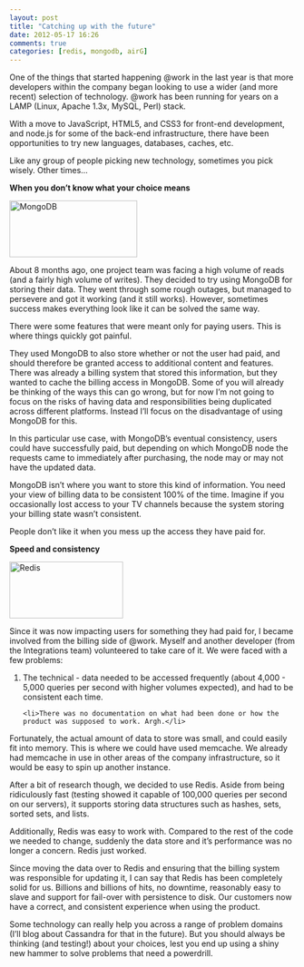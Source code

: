```yaml
---
layout: post
title: "Catching up with the future"
date: 2012-05-17 16:26
comments: true
categories: [redis, mongodb, airG]
---
```

<p>One of the things that started happening @work in the last year is that more
developers within the company began looking to use a wider (and more recent)
selection of technology. @work has been running for years on a LAMP (Linux, 
Apache 1.3x, MySQL, Perl) stack.</p>

<p>With a move to JavaScript, HTML5, and CSS3 for front-end development, and
node.js for some of the back-end infrastructure, there have been opportunities
to try new languages, databases, caches, etc.</p>

<p>Like any group of people picking new technology, sometimes you pick wisely. 
Other times…</p>

<p><strong>When you don’t know what your choice means</strong></p>

<p><img alt="MongoDB" height="100" width="225" src="http://media.mongodb.org/logo-mongodb.png"/></p>

<p>About 8 months ago, one project team was facing a high volume of reads 
(and a fairly high volume of writes). They decided to try using MongoDB for 
storing their data. They went through some rough outages, but managed to 
persevere and got it working (and it still works). However, sometimes success 
makes everything look like it can be solved the same way.</p>

<p>There were some features that were meant only for paying users. This is where things quickly got painful.</p>

<p>They used MongoDB to also store whether or not the user had paid, and should therefore be granted access to additional content and features. There was already a billing system that stored this information, but they wanted to cache the billing access in MongoDB. Some of you will already be thinking of the ways this can go wrong, but for now I’m not going to focus on the risks of having data and responsibilities being duplicated across different platforms. Instead I’ll focus on the disadvantage of using MongoDB for this.</p>

<p>In this particular use case, with MongoDB’s eventual consistency, users could have successfully paid, but depending on which MongoDB node the requests came to immediately after purchasing, the node may or may not have the updated data.</p>

<p>MongoDB isn’t where you want to store this kind of information. You need your view of billing data to be consistent 100% of the time. Imagine if you 
occasionally lost access to your TV channels because the system storing your
billing state wasn’t consistent.</p>

<p>People don’t like it when you mess up the access they have paid for.</p>

<p><strong>Speed and consistency</strong></p>

<p><img alt="Redis" height="100" width="200" src="http://redis.io/images/redis.png"/></p>

<p>
Since it was now impacting users for something they had paid for, I became involved from the billing side of @work. Myself and another developer (from the Integrations team) volunteered to take care of it. We were faced with a few problems:
</p>

<ol>
	<li>The technical - data needed to be accessed frequently (about 4,000 - 5,000 queries per second with higher volumes expected), and had to be consistent each time.</li>

	<li>There was no documentation on what had been done or how the product was supposed to work. Argh.</li>
</ol>

<p>
Fortunately, the actual amount of data to store was small, and could easily fit into memory. This is where we could have used memcache. We already had memcache in use in other areas of the company infrastructure, so it would be easy to spin up another instance.
</p>

<p>
After a bit of research though, we decided to use Redis. Aside from being ridiculously fast (testing showed it capable of 100,000 queries per second on our servers), it supports storing data structures such as hashes, sets, sorted sets, and lists.
</p>

<p>
Additionally, Redis was easy to work with. Compared to the rest of the code we needed to change, suddenly the data store and it’s performance was no longer a concern. Redis just worked.
</p>

<p>
Since moving the data over to Redis and ensuring that the billing system was responsible for updating it, I can say that Redis has been completely solid for us. Billions and billions of hits, no downtime, reasonably easy to slave and support for fail-over with persistence to disk. Our customers now have a correct, and consistent experience when using the product.
</p>

<p>
Some technology can really help you across a range of problem domains (I’ll blog about Cassandra for that in the future). But you should always be thinking (and testing!) about your choices, lest you end up using a shiny new hammer to solve problems that need a powerdrill.
</p>